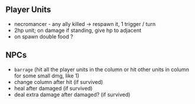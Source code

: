 

## Player Units

- necromancer - any ally killed -> respawn it, 1 trigger / turn
- 2hp unit; on damage if standing, give hp to adjacent
- on spawn double food ? 

## NPCs

- `barrage` (hit all the player units in the column or hit other units in column for some small dmg, like 1)
- change column after hit (if survived)
- heal after damaged (if survived)
- deal extra damage after damaged? (if survived)
